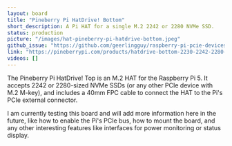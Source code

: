 ```yaml
---
layout: board
title: "Pineberry Pi HatDrive! Bottom"
short_description: A Pi HAT for a single M.2 2242 or 2280 NVMe SSD.
status: production
picture: "/images/hat-pineberry-pi-hatdrive-bottom.jpeg"
github_issue: "https://github.com/geerlingguy/raspberry-pi-pcie-devices/issues/559"
link: "https://pineberrypi.com/products/hatdrive-bottom-2230-2242-2280-for-rpi5"
videos: []
---
```

The Pineberry Pi HatDrive! Top is an M.2 HAT for the Raspberry Pi 5. It accepts 2242 or 2280-sized NVMe SSDs (or any other PCIe device with M.2 M-key), and includes a 40mm FPC cable to connect the HAT to the Pi's PCIe external connector.

I am currently testing this board and will add more information here in the future, like how to enable the Pi's PCIe bus, how to mount the board, and any other interesting features like interfaces for power monitoring or status display.
